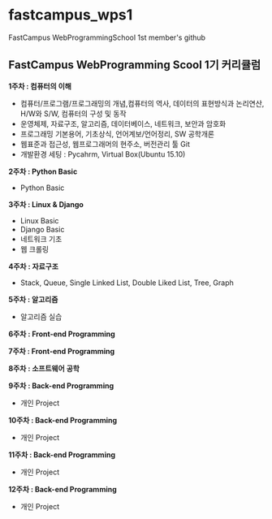 # fastcampus_wps1
FastCampus WebProgrammingSchool 1st member's github


<h2>FastCampus WebProgramming Scool 1기 커리큘럼</h2>

<b>1주차 : 컴퓨터의 이해</b>
- 컴퓨터/프로그램/프로그래밍의 개념,컴퓨터의 역사, 데이터의 표현방식과 논리연산, H/W와 S/W, 컴퓨터의 구성 및 동작
- 운영체제, 자료구조, 알고리즘, 데이터베이스, 네트워크, 보안과 암호화
- 프로그래밍 기본용어, 기초상식, 언어계보/언어정리, SW 공학개론
- 웹표준과 접근성, 웹프로그래머의 현주소, 버전관리 툴 Git
- 개발환경 세팅 : Pycahrm, Virtual Box(Ubuntu 15.10)

<b>2주차 : Python Basic</b>
- Python Basic

<b>3주차 : Linux & Django</b>
- Linux Basic
- Django Basic
- 네트워크 기초
- 웹 크롤링

<b>4주차 : 자료구조</b>
- Stack, Queue, Single Linked List, Double Liked List, Tree, Graph

<b>5주차 : 알고리즘</b>
- 알고리즘 실습

<b>6주차 : Front-end Programming</b>

<b>7주차 : Front-end Programming</b>

<b>8주차 : 소프트웨어 공학</b>

<b>9주차 : Back-end Programming</b>
- 개인 Project

<b>10주차 : Back-end Programming</b>
- 개인 Project

<b>11주차 : Back-end Programming</b>
- 개인 Project

<b>12주차 : Back-end Programming</b>
- 개인 Project
